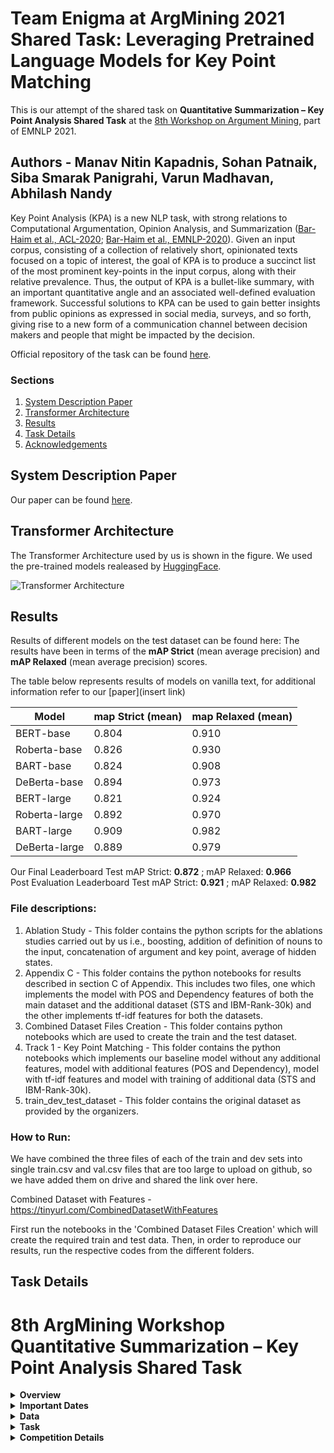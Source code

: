# Team Enigma at ArgMining 2021 Shared Task: Leveraging Pretrained Language Models for Key Point Matching

This is our attempt of the shared task on **Quantitative Summarization – Key Point Analysis Shared Task** at the [8th Workshop on Argument Mining](https://2021.argmining.org/shared_task_ibm.html#ibm), part of EMNLP 2021.  

## Authors - Manav Nitin Kapadnis, Sohan Patnaik, Siba Smarak Panigrahi, Varun Madhavan, Abhilash Nandy

Key Point Analysis (KPA) is a new NLP task, with strong relations to Computational Argumentation, Opinion Analysis, and Summarization ([Bar-Haim et al., ACL-2020](https://www.aclweb.org/anthology/2020.acl-main.371.pdf); [Bar-Haim et al., EMNLP-2020](https://arxiv.org/pdf/2010.05369.pdf)). 
Given an input corpus, consisting of a collection of relatively short, opinionated texts focused on a topic of interest, the goal of KPA is to produce a succinct list of the most prominent key-points in the input corpus, along with their relative prevalence. Thus, the output of KPA is a bullet-like summary, with an important quantitative angle and an associated well-defined evaluation framework. Successful solutions to KPA can be used to gain better insights from public opinions as expressed in social media, surveys, and so forth, giving rise to a new form of a communication channel between decision makers and people that might be impacted by the decision. 

Official repository of the task can be found [here](https://github.com/IBM/KPA_2021_shared_task).

### Sections
1. [System Description Paper](#system-description-paper)
2. [Transformer Architecture](#architecture)
3. [Results](#results)
4. [Task Details](#task-details)
5. [Acknowledgements](#acknowledgements)

## System Description Paper
Our paper can be found [here](https://github.com/manavkapadnis/Enigma_ArgMining/blob/main/Paper.pdf).  
<!--Our presentation for the conference can be found [here]()-->

## Transformer Architecture

The Transformer Architecture used by us is shown in the figure. We used the pre-trained models realeased by [HuggingFace](https://huggingface.co/transformers/pretrained_models.html).

![Transformer Architecture](https://github.com/manavkapadnis/Enigma_ArgMining/blob/main/model_architecture.png)

## Results
Results of different models on the test dataset can be found here:
The results have been in terms of the **mAP Strict** (mean average precision) and **mAP Relaxed** (mean average precision) scores.

The table below represents results of models on vanilla text, for additional information refer to our [paper](insert link)

| Model         | map Strict (mean) | map Relaxed (mean) |
|---------------|-------------------|--------------------|
| BERT-base     | 0.804             | 0.910              |
| Roberta-base  | 0.826             | 0.930              |
| BART-base     | 0.824             | 0.908              |
| DeBerta-base  | 0.894             | 0.973              |
| BERT-large    | 0.821             | 0.924              |
| Roberta-large | 0.892             | 0.970              |
| BART-large    | 0.909             | 0.982              |
| DeBerta-large | 0.889             | 0.979              |

Our Final Leaderboard Test mAP Strict: **0.872** ; mAP Relaxed: **0.966**  
Post Evaluation Leaderboard Test mAP Strict: **0.921** ; mAP Relaxed: **0.982**

### File descriptions:  
1. Ablation Study - This folder contains the python scripts for the ablations studies carried out by us i.e., boosting, addition of definition of nouns to the input, concatenation of argument and key point, average of hidden states. 
2. Appendix C - This folder contains the python notebooks for results described in section C of Appendix. This includes two files, one which implements the model with POS and Dependency features of both the main dataset and the additional dataset (STS and IBM-Rank-30k) and the other implements tf-idf features for both the datasets.
3. Combined Dataset Files Creation - This folder contains python notebooks which are used to create the train and the test dataset.
4. Track 1 - Key Point Matching - This folder contains the python notebooks which implements our baseline model without any additional features, model with additional features (POS and Dependency), model with tf-idf features and model with training of additional data (STS and IBM-Rank-30k).
5. train_dev_test_dataset - This folder contains the original dataset as provided by the organizers.

### How to Run: 
We have combined the three files of each of the train and dev sets into single train.csv and val.csv files that are too large to upload on github, so we have added them on drive and shared the link over here.

Combined Dataset with Features - https://tinyurl.com/CombinedDatasetWithFeatures

First run the notebooks in the 'Combined Dataset Files Creation' which will create the required train and test data. Then, in order to reproduce our results, run the respective codes from the different folders.

## Task Details

8th ArgMining Workshop Quantitative Summarization – Key Point Analysis Shared Task
=========================================================================


<details><summary><b>Overview</b></summary>
<p>
Key Point Analysis (KPA) is a new NLP task, with strong relations to Computational Argumentation, Opinion Analysis, and Summarization (Bar-Haim et al., ACL-2020; Bar-Haim et al., EMNLP-2020.). Given an input corpus, consisting of a collection of relatively short, opinionated texts focused on a topic of interest, the goal of KPA is to produce a succinct list of the most prominent key-points in the input corpus, along with their relative prevalence. Thus, the output of KPA is a bullet-like summary, with an important quantitative angle and an associated well-defined evaluation framework. Successful solutions to KPA can be used to gain better insights from public opinions as expressed in social media, surveys, and so forth, giving rise to a new form of a communication channel between decision makers and people that might be impacted by the decision.
  
</p>
</details>

<details><summary><b>Important Dates</b></summary>
<p>

* 2021-04-22: Training data release; Development phase leaderboard available 
* 2021-06-24: Test data release; Evaluation start
* 2021-06-30: Evaluation end; submission closed
* 2021-07-08: Results Announce
* 2021-08-20: Paper submission due
* 2021-09-15: Notification to authors
* 2021-09-23: Camera-ready version due
* 2021-11-10: ArgMining 2021 workshop (EMNLP)

Dates are specified in the ISO 8601 format.
</p>
</details>

<details><summary><b>Data</b></summary>
<p>
  
### Training Data
**ArgKP** dataset ([Bar-Haim et al., ACL-2020](https://www.aclweb.org/anthology/2020.acl-main.371.pdf)), divided to train/dev sets. 
This dataset contains ~24K argument/key-point pairs, for 28 controversial topics. 
Each of the pairs is labeled as matching/non-matching, as well as assigned a stance towards the topic. 
Given a set of key points for a topic, an argument could be matched to one or more key points, or to none of them. 
The arguments in this dataset are a subset of the **IBM-ArgQ-Rank-30kArgs** dataset ([Gretz et al., 2020](https://arxiv.org/abs/1911.11408)), available [here](https://www.research.ibm.com/haifa/dept/vst/debating_data.shtml).

For track 2, participants are also encouraged to utilize the remainder of **IBM-ArgQ-Rank-30kArgs** dataset. 
This dataset contains ~30K crowd-sourced arguments on 71 controversial topics, collected with strict length limitations and accompanied by extensive quality control measures. 
Note that this dataset contains quality score per argument, which will not be available in the test data, but may be utilized for training and analysis.
Participants may use existing services and additional datasets, as long as they are publicly available to the community. 
Participants may not use labeled data unavailable to the community.

### Test Data
A test dataset of three debatable topics will be collected according to guidelines in [Gretz et al., 2020](https://arxiv.org/abs/1911.11408) for the **IBM- ArgQ-Rank-30kArgs** dataset. 
Stance will be provided for each argument, but quality score will not be available in the test setting, even though it is available in the train data and may be utilized for training and analysis.

<ins>Track 1</ins> - In addition to the arguments and topics, the input will contain key points that are expected a-priori to be found in above arguments regarding each topic and stance. 
These key points are compiled by an expert debater, similarly to the key points created in [Bar-Haim et al., EMNLP-2020](https://arxiv.org/pdf/2010.05369.pdf) **ArgKP** dataset. 



**We have combined the three files of each of the train and dev sets into single train.csv and val.csv files that are too large to upload on github, so I have added them on drive and shared the link over here.

Combined Dataset with Features - https://tinyurl.com/CombinedDatasetWithFeatures** 
  
  </p>
</details>

<details><summary><b>Task</b></summary>
<p> 
  
### Track 1 – Key-Point Matching
Given a debatable topic, a set of key points per stance, and a set of crowd arguments supporting or contesting the topic, report for each argument its match score for each of the key points under the same stance towards the topic.

### Track 2 - Key Points Generation and Matching
Given a debatable topic and a set of crowd arguments supporting or contesting the topic, generate a set of key points for each stance of the topic and report for each given argument its match score for each of the key points under the same topic and in the same stance.

### Key points analysis example

Following is an example of key point analysis, as obtained by human labeling on key points provided by an expert, on the topic "Homeschooling should be banned", on the pro stance arguments (taken from Arg-KP dataset):

| Key point  | Matched arguments count |
| ------------- | ------------- |
| Mainstream schools are essential to develop social skills.   | 61 |
| Parents are not qualified as teachers.   | 20 |
| Homeschools cannot be regulated/standardized. | 15 |
| Mainstream schools are of higher educational quality. | 9 |

A few examples of concrete key point to argument matches:

<table>
    <thead>
        <tr>
            <th>Argument</th>
            <th>Matching key point</th>
        </tr>
    </thead>
    <tbody>
        <tr>
            <td>children can not learn to interact with their peers when taught at home</td>
            <td rowspan=3>Mainstream schools are essential to develop social skills</td>
        </tr>
        <tr>
            <td>homeschooling a child denies them valuable lifeskills, particularly interaction with their own age group and all experiences stemming from this.</td>
        </tr>
        <tr>
            <td>to homeschool is in one way giving a child an immersive educational experience, but not giving them the social skills and cooperative skills they need throughout life, so should be banned.</td>
        </tr>
        <tr>
            <td>parents are usually not qualified to provide a suitable curriculum for their children. additionally, children are not exposed to the real world.</td>
            <td>Parents are not qualified as teachers</td>
        </tr>
        <tr>
            <td>it is impossible to ensure that homeschooled children are being taught properly</td>
            <td>Homeschools cannot be regulated/standardized.</td>
        </tr>
    </tbody>
</table>
  
### Track 1 - Key-Point Matching
<ins>Input</ins> : 

Arguments and expert key points for topic and stance in the test dataset.
The input consist of three files:
- arguments.csv - This file lists all the arguments for each topic, along with the stance of each argument towards the topic.
- key_points.csv - This file lists all the key points for each topic, along with the stance of each key point towards the topic.
- labels.csv - This file contains the labeled pairs of argument id and key point id. Note that not all the possible pairs are labeled.

The dataset, split to train and dev, can be found in the folder `kpm_data`

<ins>Output</ins> : 

For each argument, its match score for each of the key points under the same topic and in the same stance towards the topic.

The output file should have the following json format: 

> {"arg_15_0": {"kp_15_0": 0.8282181024551392, "kp_15_2": 0.9438725709915161}, "arg_15_1": {"kp_15_0": 0.9994438290596008, "kp_15_2":0}}

Here for instance, arg_15_0 is matched with two key points. The score for the match with kp_15_2 is 0.9438725709915161.

The submitted zip file should contain a single file named *predictions.p*.

<ins>Evaluation</ins> : 

Test dataset will be pre-labeled according to the guidelines in [Bar-Haim et al., ACL-2020](https://www.aclweb.org/anthology/2020.acl-main.371.pdf), for pairs of argument/key-point as matching/non-matching. 
In the labeling task, each argument is presented in the context of its debatable topic, and the list of key points follows. 
Annotators are guided to mark all of the key points this argument can be associated with, and if none are relevant, select the 'None' option. 

Two scores will be calculated for track 1 - *relaxed* and *strict* mean Average Precision, as follows:
1.	For evaluation purposes, each argument will be paired with the highest scoring key point assigned to it (randomly chosen in case of a tie).
2.	50% of above-described pairs, with lowest matching score, will be removed from the evaluation process. This is since we expect any set of arguments to contain some number of unique claims which do not match any of the key points offered. Based upon what we see in the public dataset, where the fraction arguments not matching any of the given key points is 0.35, yet ranging widely, we choose to evaluate only on top 50% of the pairs for each motion and stance.
3.	Precision for remaining pairs will be calculated based on labeled data. Note that Some of the pairs created this way might form an ambiguous labeling pair, as detailed in [Bar-Haim et al., ACL-2020](https://www.aclweb.org/anthology/2020.acl-main.371.pdf): pairs of argument and key point with undecided labeling (more than 15% of the annotators, yet less than 60% of them marked the pair as a match). Such pairs are excluded from the labeled data. In the strict evaluation score, these pairs will be considered as no match in ground truth, and in the relaxed evaluation score they will be considered as match. 
4.	The final score of a system would be the average rank of the strict and relaxed scores. Each such score is obtained by calculating macro-average of the 6 mean Average Precision values for this system on each topic and stance combination

The evaluation script is: `track_1_kp_matching.py`. To run it, execute:
> `python track_1_kp_matching.py kpm_data_dir predictions_file`

When *kpm_data_dir* stands for the input folder, and *predictions_file* stands for the predictions json file.
  
**This evaluation script is embedded in our code itself so the track_1_kp_matching.py need not be used separately**
</p>
</details>

<details><summary><b>Competition Details</b></summary>
<p>
  
Submission
--------------------

Please submit your solutions via CodaLab: <https://competitions.codalab.org/competitions/31166#participate>

Contacts
--------------------
  
Contact the organizers at `KPA_2021_shared_task_organizers@googlegroups.com'

Terms and Conditions
--------------------
 
By submitting results to this competition, you consent to the public release of your scores at the ArgMining workshop and in the associated proceedings, at the task organizers' discretion. Scores may include but are not limited to, automatic and manual quantitative judgments, qualitative judgments, and such other metrics as the task organizers see fit. You accept that the ultimate decision of metric choice and score value is that of the task organizers. You further agree that the task organizers are under no obligation to release scores and that scores may be withheld if it is the task organizers' judgment that the submission was incomplete, erroneous, deceptive, or violated the letter or spirit of the competition's rules. Inclusion of a submission's scores is not an endorsement of a team or individual's submission, system, or science. You further agree that your system may be named according to the team name provided at the time of submission, or to a suitable shorthand as determined by the task organizers. Wherever appropriate, academic citation for the sending group would be added (e.g. in a paper summarizing the task).

Competitions should comply with any general rules of EMNLP. The organizers are free to penalize or disqualify for any violation of the above rules or for misuse, unethical behaviour or other behaviours they agree are not accepted in a scientific competition in general and in the specific one at hand.
  

  
  


